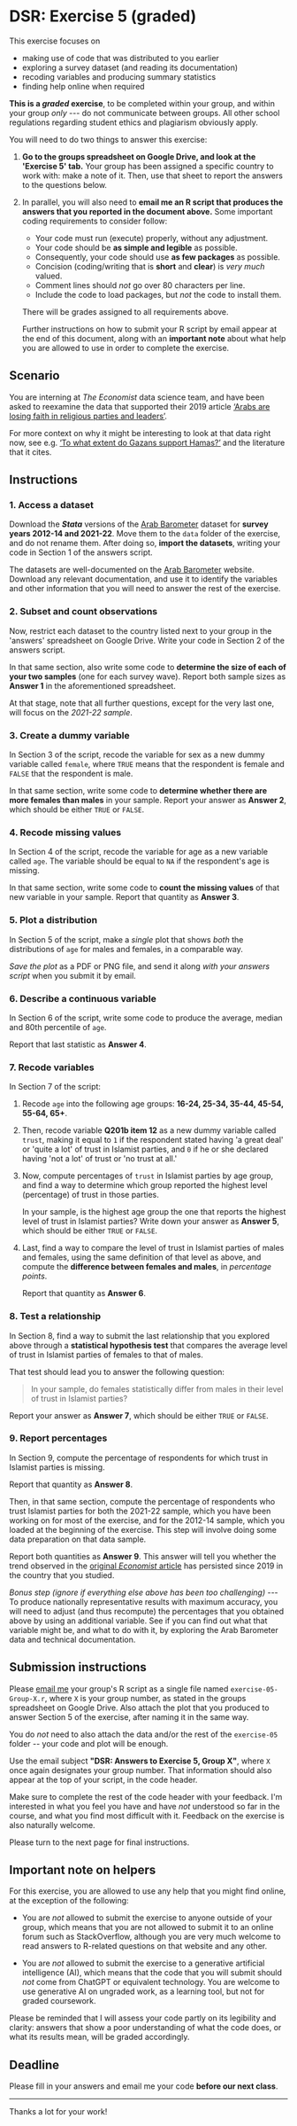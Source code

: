 # DSR: Exercise 5 (graded)

This exercise focuses on

- making use of code that was distributed to you earlier
- exploring a survey dataset (and reading its documentation)
- recoding variables and producing summary statistics
- finding help online when required

__This is a _graded_ exercise__, to be completed within your group, and within your group _only_ --- do not communicate between groups. All other school regulations regarding student ethics and plagiarism obviously apply.

You will need to do two things to answer this exercise:

1. __Go to the groups spreadsheet on Google Drive, and look at the 'Exercise 5' tab.__ Your group has been assigned a specific country to work with: make a note of it. Then, use that sheet to report the answers to the questions below.

2. In parallel, you will also need to __email me an R script that produces the answers that you reported in the document above.__ Some important coding requirements to consider follow:

    - Your code must run (execute) properly, without any adjustment.
    - Your code should be __as simple and legible__ as possible.
    - Consequently, your code should use __as few packages__ as possible.
    - Concision (coding/writing that is __short__ and __clear__) is _very much_ valued.
    - Comment lines should _not_ go over 80 characters per line.
    - Include the code to load packages, but _not_ the code to install them.

    There will be grades assigned to all requirements above.

    Further instructions on how to submit your R script by email appear at the end of this document, along with an __important note__ about what help you are allowed to use in order to complete the exercise.

## Scenario

You are interning at _The Economist_ data science team, and have been asked to reexamine the data that supported their 2019 article [‘Arabs are losing faith in religious parties and leaders’][economist].

[economist]: https://www.economist.com/graphic-detail/2019/12/05/arabs-are-losing-faith-in-religious-parties-and-leaders

For more context on why it might be interesting to look at that data right now, see e.g. [‘To what extent do Gazans support Hamas?’][afonso23] and the literature that it cites.

[afonso23]: https://alexandreafonso.substack.com/p/5-to-what-extent-do-gazans-support

## Instructions

### 1. Access a dataset

Download the ___Stata___ versions of the [Arab Barometer][ab] dataset for __survey years 2012-14 and 2021-22__. Move them to the `data` folder of the exercise, and do not rename them. After doing so, __import the datasets__, writing your code in Section 1 of the answers script.

[ab]: https://www.arabbarometer.org/

The datasets are well-documented on the [Arab Barometer][ab] website. Download any relevant documentation, and use it to identify the variables and other information that you will need to answer the rest of the exercise.

### 2. Subset and count observations

Now, restrict each dataset to the country listed next to your group in the 'answers' spreadsheet on Google Drive. Write your code in Section 2 of the answers script.

In that same section, also write some code to __determine the size of each of your two samples__ (one for each survey wave). Report both sample sizes as __Answer 1__ in the aforementioned spreadsheet.

At that stage, note that all further questions, except for the very last one, will focus on the _2021-22 sample_.

### 3. Create a dummy variable

In Section 3 of the script, recode the variable for sex as a new dummy variable called `female`, where `TRUE` means that the respondent is female and `FALSE` that the respondent is male.

In that same section, write some code to __determine whether there are more females than males__ in your sample. Report your answer as __Answer 2__, which should be either `TRUE` or `FALSE`.

### 4. Recode missing values

In Section 4 of the script, recode the variable for age as a new variable called `age`. The variable should be equal to `NA` if the respondent's age is missing.

In that same section, write some code to __count the missing values__ of that new variable in your sample. Report that quantity as __Answer 3__.

### 5. Plot a distribution

In Section 5 of the script, make a _single_ plot that shows _both_ the distributions of `age` for males and females, in a comparable way.

_Save the plot_ as a PDF or PNG file, and send it along _with your answers script_ when you submit it by email.

### 6. Describe a continuous variable

In Section 6 of the script, write some code to produce the average, median and 80th percentile of `age`.

Report that last statistic as __Answer 4__.

### 7. Recode variables

In Section 7 of the script:

1. Recode `age` into the following age groups: __16-24, 25-34, 35-44, 45-54, 55-64, 65+__.

2. Then, recode variable __Q201b item 12__ as a new dummy variable called `trust`, making it equal to `1` if the respondent stated having 'a great deal' or 'quite a lot' of trust in Islamist parties, and `0` if he or she declared having 'not a lot' of trust or 'no trust at all.'

3. Now, compute percentages of `trust` in Islamist parties by age group, and find a way to determine which group reported the highest level (percentage) of trust in those parties.

    In your sample, is the highest age group the one that reports the highest level of trust in Islamist parties? Write down your answer as __Answer 5__, which should be either `TRUE` or `FALSE`.

4. Last, find a way to compare the level of trust in Islamist parties of males and females, using the same definition of that level as above, and compute the __difference between females and males__, in _percentage points_.

    Report that quantity as __Answer 6__.

### 8. Test a relationship

In Section 8, find a way to submit the last relationship that you explored above through a __statistical hypothesis test__ that compares the average level of trust in Islamist parties of females to that of males.

That test should lead you to answer the following question:

> In your sample, do females statistically differ from males in their level of trust in Islamist parties?

Report your answer as __Answer 7__, which should be either `TRUE` or `FALSE`.

### 9. Report percentages

In Section 9, compute the percentage of respondents for which trust in Islamist parties is missing.

Report that quantity as __Answer 8__.

Then, in that same section, compute the percentage of respondents who trust Islamist parties for both the 2021-22 sample, which you have been working on for most of the exercise, and for the 2012-14 sample, which you loaded at the beginning of the exercise. This step will involve doing some data preparation on that data sample.

Report both quantities as __Answer 9__. This answer will tell you whether the trend observed in the [original _Economist_ article][economist] has persisted since 2019 in the country that you studied.

_Bonus step (ignore if everything else above has been too challenging)_ --- To produce nationally representative results with maximum accuracy, you will need to adjust (and thus recompute) the percentages that you obtained above by using an additional variable. See if you can find out what that variable might be, and what to do with it, by exploring the Arab Barometer data and technical documentation.

## Submission instructions

Please [email me](mailto:francois.briatte@sciencespo.fr) your group's R script as a single file named `exercise-05-Group-X.r`, where `X` is your group number, as stated in the groups spreadsheet on Google Drive. Also attach the plot that you produced to answer Section 5 of the exercise, after naming it in the same way.

You do _not_ need to also attach the data and/or the rest of the `exercise-05` folder -- your code and plot will be enough.

Use the email subject __"DSR: Answers to Exercise 5, Group X"__, where `X` once again designates your group number. That information should also appear at the top of your script, in the code header.

Make sure to complete the rest of the code header with your feedback. I'm interested in what you feel you have and have _not_ understood so far in the course, and what you find most difficult with it. Feedback on the exercise is also naturally welcome.

Please turn to the next page for final instructions.

## Important note on helpers

For this exercise, you are allowed to use any help that you might find online, at the exception of the following:

- You are _not_ allowed to submit the exercise to anyone outside of your group, which means that you are not allowed to submit it to an online forum such as StackOverflow, although you are very much welcome to read answers to R-related questions on that website and any other.

- You are _not_ allowed to submit the exercise to a generative artificial intelligence (AI), which means that the code that you will submit should _not_ come from ChatGPT or equivalent technology. You are welcome to use generative AI on ungraded work, as a learning tool, but not for graded coursework.

Please be reminded that I will assess your code partly on its legibility and clarity: answers that show a poor understanding of what the code does, or what its results mean, will be graded accordingly.

## Deadline

Please fill in your answers and email me your code __before our next class__.

---

Thanks a lot for your work!
